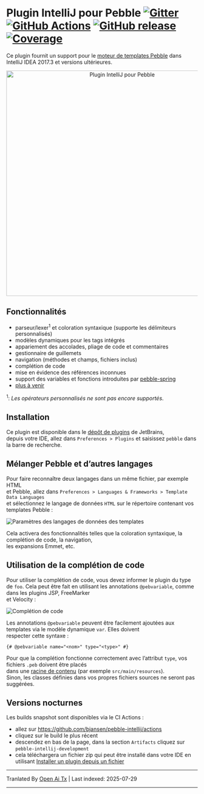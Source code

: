 # Plugin IntelliJ pour Pebble [![Gitter](https://badges.gitter.im/bjansen/pebble-intellij.svg)](https://gitter.im/bjansen/pebble-intellij) [![GitHub Actions](https://github.com/bjansen/pebble-intellij/workflows/Java%20CI/badge.svg?branch=master)](https://github.com/bjansen/pebble-intellij/actions) [![GitHub release](https://img.shields.io/github/release/bjansen/pebble-intellij.svg)](https://plugins.jetbrains.com/plugin/9407-pebble) [![Coverage](https://sonarcloud.io/api/project_badges/measure?project=pebble-intellij&metric=coverage)](https://sonarcloud.io/dashboard?id=pebble-intellij)

Ce plugin fournit un support pour le [moteur de templates Pebble](https://github.com/PebbleTemplates/pebble) dans  
IntelliJ IDEA 2017.3 et versions ultérieures.

<p align="center">
  <img src="https://github.com/bjansen/pebble-intellij/raw/master/images/plugin.png" 
       width="594" alt="Plugin IntelliJ pour Pebble"/>
<p>

## Fonctionnalités

* parseur/lexer<sup>1</sup> et coloration syntaxique (supporte les délimiteurs personnalisés)
* modèles dynamiques pour les tags intégrés
* appariement des accolades, pliage de code et commentaires
* gestionnaire de guillemets
* navigation (méthodes et champs, fichiers inclus)
* complétion de code
* mise en évidence des références inconnues
* support des variables et fonctions introduites par [pebble-spring](https://github.com/PebbleTemplates/pebble/wiki/spring-integration)
* [plus à venir](https://github.com/bjansen/pebble-intellij/issues?utf8=%E2%9C%93&q=is%3Aissue%20is%3Aopen%20label%3At-feature)

<sup>1</sup>: *Les opérateurs personnalisés ne sont pas encore supportés*.

## Installation

Ce plugin est disponible dans le [dépôt de plugins](https://plugins.jetbrains.com/idea/plugin/9407-pebble) de JetBrains,  
depuis votre IDE, allez dans `Preferences > Plugins` et saisissez `pebble` dans la barre de recherche.

## Mélanger Pebble et d’autres langages

Pour faire reconnaître deux langages dans un même fichier, par exemple HTML  
et Pebble, allez dans `Preferences > Languages & Frameworks > Template Data Languages`  
et sélectionnez le langage de données `HTML` sur le répertoire contenant vos templates Pebble :

![Paramètres des langages de données des templates](https://raw.githubusercontent.com/bjansen/pebble-intellij/master/images/settings.png)

Cela activera des fonctionnalités telles que la coloration syntaxique, la complétion de code, la navigation,  
les expansions Emmet, etc.

## Utilisation de la complétion de code

Pour utiliser la complétion de code, vous devez informer le plugin du type  
de `foo`. Cela peut être fait en utilisant les annotations `@pebvariable`, comme dans les plugins JSP, FreeMarker  
et Velocity :

![Complétion de code](https://raw.githubusercontent.com/bjansen/pebble-intellij/master/images/completion.png)

Les annotations `@pebvariable` peuvent être facilement ajoutées aux templates via le modèle dynamique `var`. Elles doivent  
respecter cette syntaxe :

    {# @pebvariable name="<nom>" type="<type>" #}

Pour que la complétion fonctionne correctement avec l’attribut `type`, vos fichiers `.peb` doivent être placés  
dans une [racine de contenu](https://www.jetbrains.com/help/idea/content-roots.html) (par exemple `src/main/resources`).  
Sinon, les classes définies dans vos propres fichiers sources ne seront pas suggérées.

## Versions nocturnes

Les builds snapshot sont disponibles via le CI Actions :  
 * allez sur https://github.com/bjansen/pebble-intellij/actions  
 * cliquez sur le build le plus récent  
 * descendez en bas de la page, dans la section `Artifacts` cliquez sur `pebble-intellij-development`  
 * cela téléchargera un fichier zip qui peut être installé dans votre IDE en utilisant [Installer un plugin depuis un fichier](https://www.jetbrains.com/help/idea/managing-plugins.html#install_plugin_from_disk)



---

Tranlated By [Open Ai Tx](https://github.com/OpenAiTx/OpenAiTx) | Last indexed: 2025-07-29

---